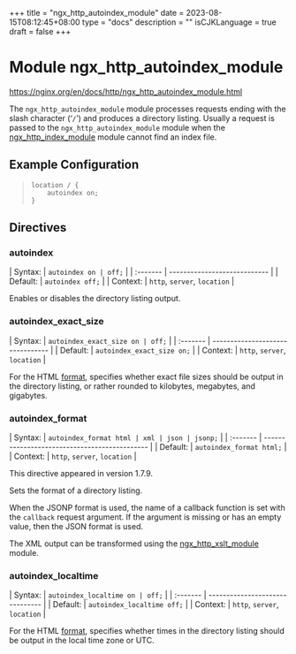 +++
title = "ngx_http_autoindex_module"
date = 2023-08-15T08:12:45+08:00
type = "docs"
description = ""
isCJKLanguage = true
draft = false
+++

# Module ngx_http_autoindex_module

https://nginx.org/en/docs/http/ngx_http_autoindex_module.html



The `ngx_http_autoindex_module` module processes requests ending with the slash character (‘`/`’) and produces a directory listing. Usually a request is passed to the `ngx_http_autoindex_module` module when the [ngx_http_index_module](https://nginx.org/en/docs/http/ngx_http_index_module.html) module cannot find an index file.



## Example Configuration



> ```
> location / {
>     autoindex on;
> }
> ```





## Directives



### autoindex

| Syntax:  | `autoindex on | off;`        |
| :------- | ---------------------------- |
| Default: | `autoindex off;`             |
| Context: | `http`, `server`, `location` |

Enables or disables the directory listing output.



### autoindex_exact_size

| Syntax:  | `autoindex_exact_size on | off;` |
| :------- | -------------------------------- |
| Default: | `autoindex_exact_size on;`       |
| Context: | `http`, `server`, `location`     |

For the HTML [format](https://nginx.org/en/docs/http/ngx_http_autoindex_module.html#autoindex_format), specifies whether exact file sizes should be output in the directory listing, or rather rounded to kilobytes, megabytes, and gigabytes.



### autoindex_format

| Syntax:  | `autoindex_format html | xml | json | jsonp;` |
| :------- | --------------------------------------------- |
| Default: | `autoindex_format html;`                      |
| Context: | `http`, `server`, `location`                  |

This directive appeared in version 1.7.9.

Sets the format of a directory listing.

When the JSONP format is used, the name of a callback function is set with the `callback` request argument. If the argument is missing or has an empty value, then the JSON format is used.

The XML output can be transformed using the [ngx_http_xslt_module](https://nginx.org/en/docs/http/ngx_http_xslt_module.html) module.



### autoindex_localtime

| Syntax:  | `autoindex_localtime on | off;` |
| :------- | ------------------------------- |
| Default: | `autoindex_localtime off;`      |
| Context: | `http`, `server`, `location`    |

For the HTML [format](https://nginx.org/en/docs/http/ngx_http_autoindex_module.html#autoindex_format), specifies whether times in the directory listing should be output in the local time zone or UTC.